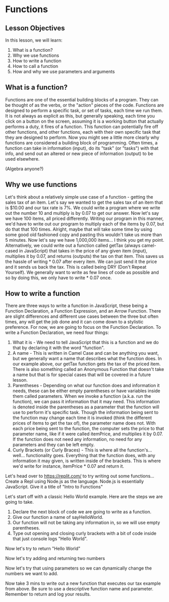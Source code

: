 # Functions
## Lesson Objectives
In this lesson, we will learn:
1. What is a function?
2. Why we use functions
3. How to write a function
4. How to call a function
5. How and why we use parameters and arguments

## What is a function?
Functions are one of the essential building blocks of a program. They can be thought of as the verbs, or the "action" pieces of the code. Functions are designed to perform a specific task, or set of tasks, each time we run them. It is not always as explicit as this, but generally speaking, each time you click on a button on the screen, assuming it is a working button that actually performs a duty, it fires of a function. This function can potentially fire off other functions, and other functions, each with their own specific task that they are designed to perform. Now you might see a little more clearly why functions are considered a building block of programming.
Often times, a function can take in information (input), do its "task" (or "tasks") with that info, and send out an altered or new piece of information (output) to be used elsewhere.

(Algebra anyone?)

## Why we use functions
Let's think about a relatively simple use case of a function - getting the sales tax of an item. Let's say we wanted to get the sales tax of an item that is $10.00 and our tax rate is 7%. We could write a program where we write out the number 10 and multiply is by 0.07 to get our answer. Now let's say we have 100 items, all priced differently. Writing our program in this manner, we'd have to write out our program to multiply each of the items by 0.07, but do that that 100 times. Alright, maybe that will take some time by using some good old fashioned copy and pasting this wouldn't take us more than 5 minutes. Now let's say we have 1,000,000 items... I think you get my point. Alternatively, we could write out a function called getTax (always camel-cased in JavaScript) that takes in the price of any given item (input), multiplies it by 0.07, and returns (outputs) the tax on that item. This saves us the hassle of writing * 0.07 after every item. We can just send it the price and it sends us back the tax. This is called being DRY (Don't Repeat Yourself). We generally want to write as few lines of code as possible and so by doing this, we only have to write * 0.07 once.

## How to write a function
There are three ways to write a function in JavaScript, these being a Function Declaration, a Function Expression, and an Arrow Function. There are slight differences and different use cases between the three but often times, any will get the job done and it can come down to a stylistic preference. For now, we are going to focus on the Function Declaration. To write a Function Declaration, we need four things:
1. What it is - We need to tell JavaScript that this is a function and we do that by declaring it with the word "function".
2. A name - This is written in Camel Case and can be anything you want, but we generally want a name that describes what the function does. In our example above, our getTax function gets the tax of the priced item. There is also something called an Anonymous Function that doesn't take a name but that is for special cases that will be covered in a future lesson.
3. Parentheses - Depending on what our function does and information it needs, these can be either empty parentheses or have variables inside them called parameters. When we invoke a function (a.k.a. run the function), we can pass it information that it may need. This information is denoted inside the parentheses as a parameter that the function will use to perform it's specific task. Though the information being sent to the function may change each time it is invoked (think the different prices of items to get the tax of), the parameter name does not. With each price being sent to the function, the computer sets the price to that parameter name, like if it were called itemPrice, and multiplies it by 0.07. If the function does not need any information, no need for any parameters and they can be left empty.
4. Curly Brackets (or Curly Braces) - This is where all the function's... well... functionality goes. Everything that the function does, with any information it may given, is written inside of the brackets. This is where we'd write for instance, itemPrice * 0.07 and return it.

Let's head over to https://replit.com/ to try writing out some functions...
Create a Repl using Node.js as the language. Node.js is essentially JavaScript.
Give it a title of "Intro to Functions"

Let's start off with a classic Hello World example. Here are the steps we are going to take.
1. Declare the next block of code we are going to write as a function.
2. Give our function a name of sayHelloWorld.
3. Our function will not be taking any information in, so we will use empty parentheses.
4. Type out opening and closing curly brackets with a bit of code inside that just console logs "Hello World".

Now let's try to return "Hello World"

Now let's try adding and returning two numbers


Now let's try that using parameters so we can dynamically change the numbers we want to add.

Now take 3 mins to write out a new function that executes our tax example from above. Be sure to use a descriptive function name and parameter. Remember to return and log your results.
